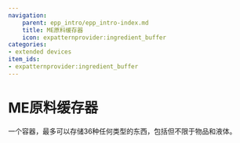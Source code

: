 ```yaml
---
navigation:
    parent: epp_intro/epp_intro-index.md
    title: ME原料缓存器
    icon: expatternprovider:ingredient_buffer
categories:
- extended devices
item_ids:
- expatternprovider:ingredient_buffer
---
```


# ME原料缓存器

<BlockImage id="expatternprovider:ingredient_buffer" scale="8"></BlockImage>

一个容器，最多可以存储36种任何类型的东西，包括但不限于物品和液体。